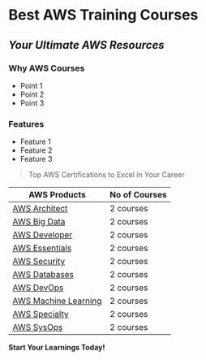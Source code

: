 # Best AWS Training Courses
## _Your Ultimate AWS Resources_

### Why AWS Courses
- Point 1
- Point 2
- Point 3

### Features

- Feature 1
- Feature 2
- Feature 3

> Top AWS Certifications to  Excel in Your Career

| AWS Products | No of Courses |
| ------ | ------ |
| [AWS Architect] | 2 courses |
| [AWS Big Data] | 2 courses |
| [AWS Developer] | 2 courses |
| [AWS Essentials] | 2 courses |
| [AWS Security] | 2 courses |
| [AWS Databases] | 2 courses |
| [AWS DevOps] | 2 courses |
| [AWS Machine Learning] | 2 courses |
| [AWS Specialty] | 2 courses |
| [AWS SysOps] | 2 courses |


**Start Your Learnings Today!**

[//]: # (These are reference links used in the body of this note and get stripped out when the markdown processor does its job. There is no need to format nicely because it shouldn't be seen. Thanks SO - http://stackoverflow.com/questions/4823468/store-comments-in-markdown-syntax)

   [AWS Architect]: <https://www.netcomlearning.com/aws-architect-training/product/1354/>
   [AWS Big Data]: <https://www.netcomlearning.com/aws-big-data-training/product/1596/>
   [AWS Developer]: <https://www.netcomlearning.com/aws-developer-training/product/1355/>
   [AWS Essentials]: <https://www.netcomlearning.com/aws-essentials-training/product/291/>
   [AWS Security]: <https://www.netcomlearning.com/aws-security-training/product/1447/>
   [AWS Databases]: <https://www.netcomlearning.com/aws-databases-training/product/1597/>
   [AWS DevOps]: <https://www.netcomlearning.com/aws-devops-training/product/1594/>
   [AWS Machine Learning]: <https://www.netcomlearning.com/aws-machine-learning-training/product/1595/>
   [AWS Specialty]: <https://www.netcomlearning.com/aws-specialty-training/product/1614/>
   [AWS SysOps]: <https://www.netcomlearning.com/aws-sysops-training/product/1356/>


   [PlDb]: <https://github.com/joemccann/dillinger/tree/master/plugins/dropbox/README.md>
   [PlGh]: <https://github.com/joemccann/dillinger/tree/master/plugins/github/README.md>
   [PlGd]: <https://github.com/joemccann/dillinger/tree/master/plugins/googledrive/README.md>
   [PlOd]: <https://github.com/joemccann/dillinger/tree/master/plugins/onedrive/README.md>
   [PlMe]: <https://github.com/joemccann/dillinger/tree/master/plugins/medium/README.md>
   [PlGa]: <https://github.com/RahulHP/dillinger/blob/master/plugins/googleanalytics/README.md>
